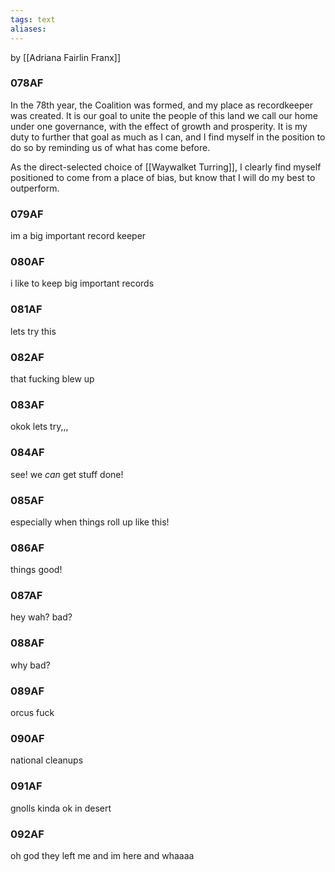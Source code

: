 ```yaml
---
tags: text
aliases:
---
```

by [[Adriana Fairlin Franx]]

### 078AF

In the 78th year, the Coalition was formed, and my place as recordkeeper was created. It is our goal to unite the people of this land we call our home under one governance, with the effect of growth and prosperity. It is my duty to further that goal as much as I can, and I find myself in the position to do so by reminding us of what has come before.

As the direct-selected choice of [[Waywalket Turring]], I clearly find myself positioned to come from a place of bias, but know that I will do my best to outperform.

### 079AF
im a big important record keeper
### 080AF
i like to keep big important records
### 081AF
lets try this
### 082AF
that fucking blew up
### 083AF
okok lets try,,,
### 084AF
see! we *can* get stuff done!
### 085AF
especially when things roll up like this!
### 086AF
things good!
### 087AF
hey wah? bad?
### 088AF
why bad?
### 089AF
orcus fuck
### 090AF
national cleanups
### 091AF
gnolls kinda ok in desert
### 092AF
oh god they left me and im here and whaaaa